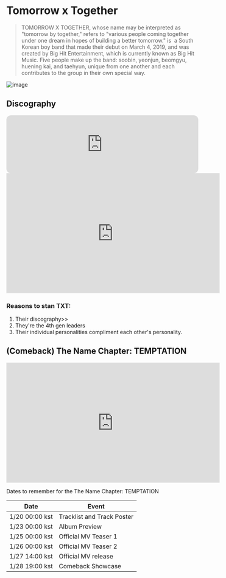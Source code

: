 # Tomorrow x Together
> TOMORROW X TOGETHER, whose name may be interpreted as "tomorrow by together," refers to "various people coming together under one dream in hopes of building a better tomorrow." is  a South Korean boy band that made their debut on March 4, 2019, and was created by Big Hit Entertainment, which is currently known as Big Hit Music. Five people make up the band: soobin, yeonjun, beomgyu, huening kai, and taehyun, unique from one another and each contributes to the group in their own special way.

![image](https://i.pinimg.com/564x/4f/5f/81/4f5f812ff1b6c08aca07833afd194130.jpg)

## Discography

<iframe style="border-radius:12px" src="https://open.spotify.com/embed/playlist/37i9dQZF1DX2pmk7QemwOu?utm_source=generator&theme=0" width="100%" height="152" frameBorder="0" allowfullscreen="" allow="autoplay; clipboard-write; encrypted-media; fullscreen; picture-in-picture" loading="lazy"></iframe>

<iframe width="560" height="315" src="https://www.youtube.com/embed/vyEGqtQ6MEA" title="YouTube video player" frameborder="0" allow="accelerometer; autoplay; clipboard-write; encrypted-media; gyroscope; picture-in-picture; web-share" allowfullscreen></iframe>

### Reasons to stan TXT: 
1. Their discography>>
2. They're the 4th gen leaders
3. Their individual personalities compliment each other's personality.

## (Comeback) The Name Chapter: TEMPTATION

<iframe width="560" height="315" src="https://www.youtube.com/embed/AT8HsnsfPxU" title="YouTube video player" frameborder="0" allow="accelerometer; autoplay; clipboard-write; encrypted-media; gyroscope; picture-in-picture; web-share" allowfullscreen></iframe>

Dates to remember for the The Name Chapter: TEMPTATION

| Date| Event |
| ----------- | ----------- |
|1/20 00:00 kst| Tracklist and Track Poster |
|1/23 00:00 kst| Album Preview|
|1/25 00:00 kst| Official MV Teaser 1 |
|1/26 00:00 kst| Official MV Teaser 2 |
|1/27 14:00 kst| Official MV release |
|1/28 19:00 kst| Comeback Showcase |
